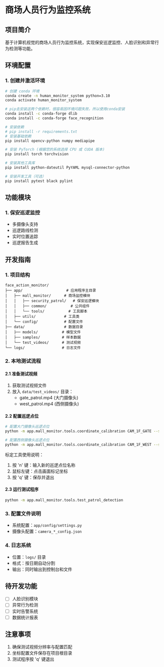 # 商场人员行为监控系统

## 项目简介
基于计算机视觉的商场人员行为监控系统，实现保安巡逻监控、人脸识别和异常行为检测等功能。

## 环境配置

### 1. 创建并激活环境
```bash
# 创建 conda 环境
conda create -n human_monitor_system python=3.10
conda activate human_monitor_system

# pip去安装这两个依赖时，很容易因环境问题失败，所以使用conda安装
conda install -c conda-forge dlib
conda install -c conda-forge face_recognition

# 安装依赖
# pip install -r requirements.txt
# 安装基础依赖
pip install opencv-python numpy mediapipe

# 安装 PyTorch (根据您的系统选择 CPU 或 CUDA 版本)
pip install torch torchvision

# 安装其他工具库
pip install python-dateutil PyYAML mysql-connector-python

# 安装开发工具（可选）
pip install pytest black pylint
```

## 功能模块

### 1. 保安巡逻监控
- 多摄像头支持
- 巡逻路线检测
- 实时位置追踪
- 巡逻报告生成

## 开发指南

### 1. 项目结构
```
face_action_monitor/
├── app/                    # 应用程序主目录
│   ├── mall_monitor/      # 商场监控模块
│   │   ├── security_patrol/   # 保安巡逻模块
│   │   ├── common/           # 公共组件
│   │   └── tools/           # 工具脚本
│   ├── utils/             # 工具类
│   └── config/            # 配置文件
├── data/                  # 数据目录
│   ├── models/           # 模型文件
│   ├── samples/          # 样本数据
│   └── test_videos/      # 测试视频
└── logs/                 # 日志文件
```

### 2. 本地测试流程

#### 2.1 准备测试视频
1. 获取测试视频文件
2. 放入 `data/test_videos/` 目录：
    - gate_patrol.mp4 (大门摄像头)
    - west_patrol.mp4 (西侧摄像头)

#### 2.2 配置巡逻点位
```bash
# 配置大门摄像头巡逻点位
python -m app.mall_monitor.tools.coordinate_calibration CAM_1F_GATE --source data/test_videos/gate_patrol.mp4

# 配置西侧摄像头巡逻点位
python -m app.mall_monitor.tools.coordinate_calibration CAM_1F_WEST --source data/test_videos/west_patrol.mp4
```

标定工具使用说明：
1. 按 'n' 键：输入新的巡逻点位名称
2. 鼠标左键：点击画面标记坐标
3. 按 'q' 键：保存并退出

#### 2.3 运行测试程序
```bash
python -m app.mall_monitor.tools.test_patrol_detection
```

### 3. 配置文件说明
- 系统配置：`app/config/settings.py`
- 摄像头配置：`camera_*_config.json`

### 4. 日志系统
- 位置：`logs/` 目录
- 格式：按日期自动分割
- 输出：同时输出到控制台和文件

## 待开发功能
- [ ] 人脸识别模块
- [ ] 异常行为检测
- [ ] 实时告警系统
- [ ] 数据统计报表

## 注意事项
1. 确保测试视频分辨率与配置匹配
2. 坐标配置文件保存在项目根目录
3. 测试程序按 'q' 键退出
